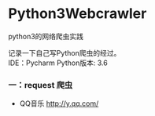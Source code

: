 # Python3Webcrawler
python3的网络爬虫实践
 
记录一下自己写Python爬虫的经过。   
IDE：Pycharm    Python版本: 3.6   

### 一：request 爬虫

* QQ音乐 http://y.qq.com/
